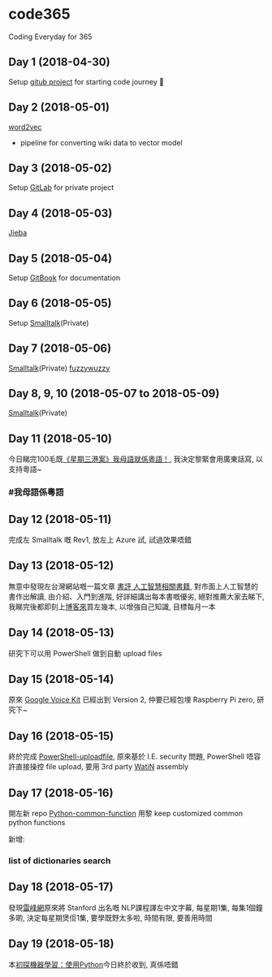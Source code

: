 # code365

Coding Everyday for 365

## Day 1 (2018-04-30)

Setup [gitub project](https://github.com/giggslam/code365) for starting code journey 🏃

## Day 2 (2018-05-01)

[word2vec](https://github.com/giggslam/word2vec)

- pipeline for converting wiki data to vector model

## Day 3 (2018-05-02)

Setup [GitLab](https://www.gitlab.com) for private project

## Day 4 (2018-05-03)

[Jieba](https://github.com/giggslam/jieba)

## Day 5 (2018-05-04)

Setup [GitBook](https://www.gitbook.com) for documentation

## Day 6 (2018-05-05)

Setup [Smalltalk](https://gitlab.com/ryanlam/Smalltalk)(Private)

## Day 7 (2018-05-06)

[Smalltalk](https://gitlab.com/ryanlam/Smalltalk)(Private)
[fuzzywuzzy](https://github.com/giggslam/fuzzywuzzy)

## Day 8, 9, 10 (2018-05-07 to 2018-05-09)

[Smalltalk](https://gitlab.com/ryanlam/Smalltalk)(Private)

## Day 11 (2018-05-10)

今日睇完100毛既[《星期三港案》我母語就係粵語！](https://www.facebook.com/100most/videos/1590339141093727), 我決定黎緊會用廣東話寫, 以支持粵語~

### #我母語係粵語

## Day 12 (2018-05-11)

完成左 Smalltalk 嘅 Rev1, 放左上 Azure 試, 試過效果唔錯

## Day 13 (2018-05-12)

無意中發現左台灣網站嘅一篇文章 [書評 人工智慧相關書籍](https://episode.cc/read/cnchi/BookReview-AI), 對市面上人工智慧的書作出解讀, 由介紹、入門到進階, 好詳細講出每本書嘅優劣, 絕對推薦大家去睇下, 我睇完後都即刻上[博客來](https://www.books.com.tw)買左幾本, 以增強自己知識, 目標每月一本

## Day 14 (2018-05-13)

研究下可以用 PowerShell 做到自動 upload files

## Day 15 (2018-05-14)

原來 [Google Voice Kit](https://aiyprojects.withgoogle.com/voice/) 已經出到 Version 2, 仲要已經包埋 Raspberry Pi zero, 研究下~

## Day 16 (2018-05-15)

終於完成 [PowerShell-uploadfile](https://github.com/giggslam/PowerShell-uploadfile), 原來基於 I.E. security 問題, PowerShell 唔容許直接操控 file upload, 要用 3rd party [WatiN](https://sourceforge.net/projects/watin/) assembly

## Day 17 (2018-05-16)

開左新 repo [Python-common-function](https://github.com/giggslam/Python-common-function) 用黎 keep customized common python functions

新增:

### list of dictionaries search

## Day 18 (2018-05-17)

發現[雷峰網](http://www.mooc.ai/course/494)原來將 Stanford 出名嘅 NLP課程譯左中文字幕, 每星期1集, 每集1個鐘多啲, 決定每星期煲佢1集, 要學既野太多啦, 時間有限, 要善用時間

## Day 19 (2018-05-18)

本[初探機器學習：使用Python](https://episode.cc/read/cnchi/BookReview-AI/3)今日終於收到, 真係唔錯